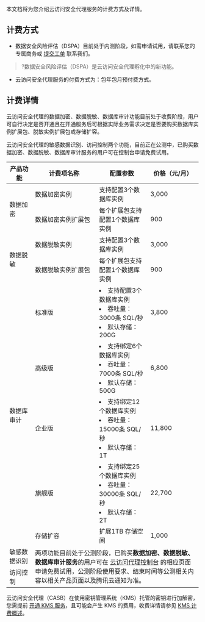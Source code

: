 本文档将为您介绍云访问安全代理服务的计费方式及详情。

## 计费方式
- 数据安全风险评估（DSPA）目前处于内测阶段，如需申请试用，请联系您的专属商务或 [提交工单](https://console.cloud.tencent.com/workorder/category) 联系我们。
>?数据安全风险评估（DSPA）是云访问安全代理孵化中的新功能。
>
- 云访问安全代理服务的付费方式为：包年包月预付费方式。

## 计费详情
云访问安全代理的数据加密、数据脱敏、数据库审计功能目前处于收费阶段，用户可自行决定是否开通且在开通服务后可根据实际业务需求决定是否要购买数据库实例扩展包、脱敏实例扩展包或存储扩容。

云访问安全代理的敏感数据识别、访问控制两个功能，目前正在公测中，已购买数据加密、数据脱敏、数据库审计服务的用户可在控制台申请免费试用。
<table>
<thead>
<tr>
<th width="10%">产品功能</th>
<th width="25%">计费项名称</th>
<th width="20%">配置参数</th>
<th width="20%">价格（元/月）</th>
</tr>
</thead>
<tbody><tr>
<td rowspan=2>数据加密</td>
<td>数据加密实例	</td>
<td>支持配置3个数据库实例</td>
<td>3,000</td>
</tr>
<tr>
 <td>数据加密实例扩展包</td>
<td>每个扩展包支持配置1个数据库实例</td>
<td>900</td>
</tr>
<tr>
<td rowspan=2>数据脱敏</td>
<td>数据脱敏实例</td>
<td>支持配置3个数据库实例</td>
<td>3,000</td>
</tr>
<tr>
 <td>数据脱敏实例扩展包</td>
<td>每个扩展包支持配置1个数据库实例</td>
<td>900</td>
</tr>
<tr>
<td rowspan=5>数据库审计</td>
<td>标准版</td>
<td>
<li>支持配置3个数据库实例</li>
<li>吞吐量：3000条 SQL/秒</li>
<li>默认存储：200G</li>
</td>
<td>3,800</td>
</tr>
<tr>
 <td>高级版</td>
<td>
<li>支持绑定6个数据库实例</li>
<li>吞吐量：7000条 SQL/秒</li>
<li>默认存储：500G</li>
</td>
<td>6,800</td>
</tr>
<tr>
 <td>企业版</td>
<td>
<li>支持绑定12个数据库实例</li>
<li>吞吐量：15000条 SQL/秒</li>
<li>默认存储：1T</li>
</td>
<td>11,800</td>
</tr>
<tr>
 <td>旗舰版</td>
<td>
<li>支持绑定25个数据库实例</li>
<li>吞吐量：30000条 SQL/秒</li>
<li>默认存储：2T</li>
</td>
<td>22,700</td>
</tr>
<tr>
 <td>存储扩容</td>
<td>扩展1TB 存储空间</td>
<td>1,000</td>
</tr>
<tr>
<td>敏感数据识别</td>
<td colspan=3 and rowspan=2>两项功能目前处于公测阶段，已购买<strong>数据加密、数据脱敏、数据库审计服务</strong>的用户可在 <a href="https://console.cloud.tencent.com/casb">云访问代理控制台</a> 的相应页面申请免费试用，公测阶段使用要求、结束时间等公测相关内容以相关产品页面以及腾讯云通知为准。</td>
</tr>
<tr>
<td>访问控制</td>
</tr>
</tbody></table>


<dx-alert infotype="explain" title="">
<p>云访问安全代理（CASB）在使用密钥管理系统（KMS）托管的密钥进行加解密，您需提前 <a href='https://buy.cloud.tencent.com/kms'>开通 KMS 服务</a>，且可能会产生 KMS 的费用，收费详情请参见 <a href='https://cloud.tencent.com/document/product/573/34388'>KMS 计费概述</a>。</p>
</dx-alert>

